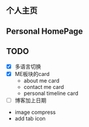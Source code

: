 ## 个人主页
## Personal HomePage


## TODO

- [x] 多语言切换
- [x] ME板块的card
  * about me card
  * contact me card
  * personal timeline card
- [ ] 博客加上日期
- image compress
- add tab icon

